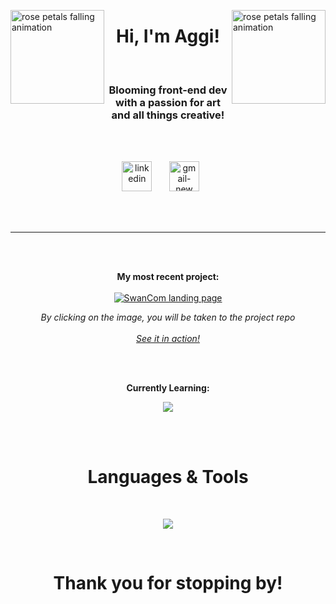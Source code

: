 <img align="left" width="150" height="150" src="https://github.com/aggicreative555/aggicreative555/assets/142678571/095134bf-fb03-4fee-bbac-a591c5f6284e" alt="rose petals falling animation"/><img align="right" width="150" height="150" src="https://github.com/aggicreative555/aggicreative555/assets/142678571/095134bf-fb03-4fee-bbac-a591c5f6284e" alt="rose petals falling animation"/>
<h1 align="center">Hi, I'm Aggi!</h1><br>
<h3 align="center">Blooming front-end dev with a passion for art and all things creative!</h3>
<br>
<br>
<p align="center">
<a href="https://linkedin.com/in/https://www.linkedin.com/in/aggi-cieplak/" target="blank"><img width="48" height="48" src="https://img.icons8.com/color/48/linkedin.png" alt="linkedin"/></a>&nbsp;&nbsp;&nbsp;&nbsp;&nbsp;&nbsp;
<a href="aggi.creative@gmail.com" target="blank"><img width="48" height="48" src="https://img.icons8.com/color/48/gmail-new.png" alt="gmail-new"/></a>&nbsp;&nbsp;&nbsp;&nbsp;&nbsp;&nbsp;
</p>
<br>
<br>

<hr>
<br>
<br>
<p align="center" >
  <strong>My most recent project: </strong>
  <br>
  <br>
  <a href=" https://github.com/NoroffFEU/jsfw-2025-v1-js-frameworks-25" target="_blank">
    <img align="center" width="" height="" src="https://github.com/user-attachments/assets/a0820114-b4f7-4bca-8a10-99b423582966" alt="SwanCom landing page"/>
  </a>
  <p align="center"><em>By clicking on the image, you will be taken to the project repo</em>
    <br>
    <br>
    <a href="https://swancom.netlify.app/" target="_blank"><em>See it in action!</em></a>
  </p>
  <br>
  <br>
  <p align="center">
      <strong>Currently Learning:</strong>
  </p>
  <p align="center">
  <a href="https://skillicons.dev">
    <img src="https://skillicons.dev/icons?i=react,angular&perline=2" />
  </a>
</p>
  <br>
  <br>
<h1 align="center">Languages & Tools </h1>
<br>
<p align="center">
  <a href="https://skillicons.dev">
    <img src="https://skillicons.dev/icons?i=angular,git,html,postman,js,astro,figma,ai,bootstrap,vite,vitest,tailwind,react,css,github,&perline=3" />
  </a>
</p>
<br>
<h1 align="center" >Thank you for stopping by!</h1>
<br>
<br>



